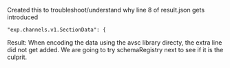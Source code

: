 Created this to troubleshoot/understand why line 8 of result.json gets introduced

`"exp.channels.v1.SectionData": {`

Result: When encoding the data using the avsc library directy, the extra line did not get added. We are going to try schemaRegistry next to see if it is the culprit.